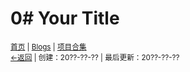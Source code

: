# 0# Your Title
<small><a href="//">首页</a> | <a href="/blogs">Blogs</a> | <a href="/Project">项目合集</a><br><a href="../">←返回</a> | 
创建：20??-??-?? | 最后更新：20??-??-??</small><br>
